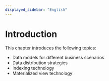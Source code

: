 ```yaml
---
displayed_sidebar: "English"
---
```


# Introduction

This chapter introduces the following topics:

- Data models for different business scenarios
- Data distribution strategies
- Indexing technology
- Materialized view technology
